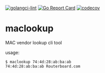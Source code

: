 [![golangci-lint](https://github.com/fmurodov/maclookup/actions/workflows/lint.yml/badge.svg)](https://github.com/fmurodov/maclookup/actions/workflows/lint.yml)
[![Go Report Card](https://goreportcard.com/badge/github.com/fmurodov/maclookup)](https://goreportcard.com/report/github.com/fmurodov/maclookup)
[![codecov](https://codecov.io/gh/fmurodov/maclookup/branch/master/graph/badge.svg?token=S70X7FR02U)](https://codecov.io/gh/fmurodov/maclookup)

# maclookup
MAC vendor lookup cli tool

usage:
```
$ maclookup 74:4d:28:ab:ba:ab
74:4d:28:ab:ba:ab Routerboard.com
```
